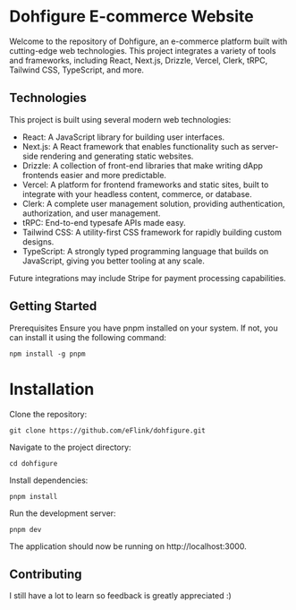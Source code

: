 # Dohfigure E-commerce Website

Welcome to the repository of Dohfigure, an e-commerce platform built with cutting-edge web technologies. This project integrates a variety of tools and frameworks, including React, Next.js, Drizzle, Vercel, Clerk, tRPC, Tailwind CSS, TypeScript, and more. 

## Technologies

This project is built using several modern web technologies:

- React: A JavaScript library for building user interfaces.
- Next.js: A React framework that enables functionality such as server-side rendering and generating static websites.
- Drizzle: A collection of front-end libraries that make writing dApp frontends easier and more predictable.
- Vercel: A platform for frontend frameworks and static sites, built to integrate with your headless content, commerce, or database.
- Clerk: A complete user management solution, providing authentication, authorization, and user management.
- tRPC: End-to-end typesafe APIs made easy.
- Tailwind CSS: A utility-first CSS framework for rapidly building custom designs.
- TypeScript: A strongly typed programming language that builds on JavaScript, giving you better tooling at any scale.

Future integrations may include Stripe for payment processing capabilities.

## Getting Started
Prerequisites
Ensure you have pnpm installed on your system. If not, you can install it using the following command:
```
npm install -g pnpm
```
# Installation
Clone the repository:
```
git clone https://github.com/eFlink/dohfigure.git
```
Navigate to the project directory:
```
cd dohfigure
```
Install dependencies:
```
pnpm install
```
Run the development server:
```
pnpm dev
```
The application should now be running on http://localhost:3000.

## Contributing

I still have a lot to learn so feedback is greatly appreciated :)

